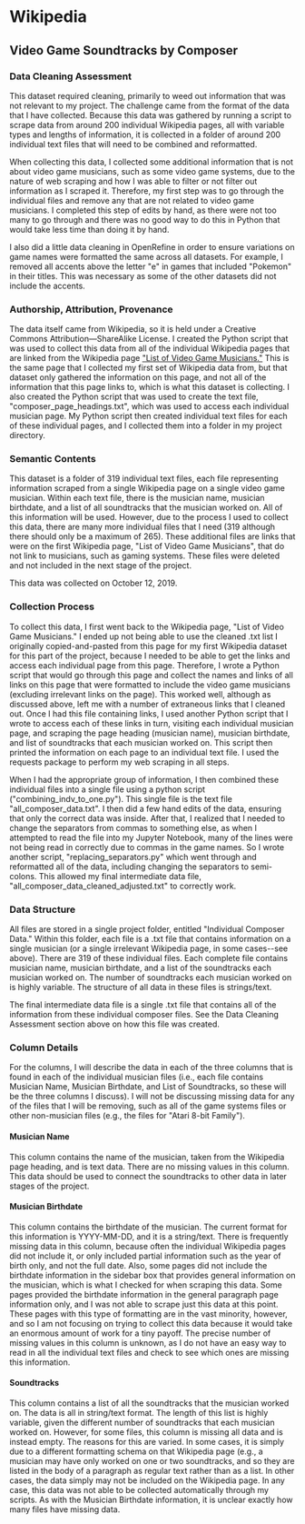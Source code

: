 # Wikipedia

##  Video Game Soundtracks by Composer


### Data Cleaning Assessment
This dataset required cleaning, primarily to weed out information that was not relevant to my 
project. The challenge came from the format of the data that I have collected. Because this data 
was gathered by running a script to scrape data from around 200 individual Wikipedia pages, all with 
variable types and lengths of information, it is collected in a folder of around 200 individual text 
files that will need to be combined and reformatted. 

When collecting this data, I collected some additional information that is not about video game 
musicians, such as some video game systems, due to the nature of web scraping and how I was able 
to filter or not filter out information as I scraped it. Therefore, my first step was to go 
through the individual files and remove any that are not related to video game musicians. I 
completed this step of edits by hand, as there were not too many to go through and there was 
no good way to do this in Python that would take less time than doing it by hand. 

I also did a little data cleaning in OpenRefine in order to ensure variations on game names were 
formatted the same across all datasets. For example, I removed all accents above the letter "e" 
in games that included "Pokemon" in their titles. This was necessary as some of the other datasets 
did not include the accents. 


### Authorship, Attribution, Provenance
The data itself came from Wikipedia, so it is held under a Creative Commons Attribution—ShareAlike 
License. I created the Python script that was used to collect this data from all of the individual 
Wikipedia pages that are linked from the Wikipedia page 
["List of Video Game Musicians."](https://en.wikipedia.org/wiki/List_of_video_game_musicians) 
This is the same page that I collected my first set of Wikipedia data from, but that dataset only 
gathered the information on this page, and not all of the information that this page links to, which 
is what this dataset is collecting. I also created the Python script that was used to create the text 
file, "composer_page_headings.txt", which was used to access each individual musician page. My Python 
script then created individual text files for each of these individual pages, and I collected them 
into a folder in my project directory.  


### Semantic Contents
This dataset is a folder of 319 individual text files, each file representing information scraped 
from a single Wikipedia page on a single video game musician. Within each text file, there is the 
musician name, musician birthdate, and a list of all soundtracks that the musician worked on. All 
of this information will be used. However, due to the process I used to collect this data, there 
are many more individual files that I need (319 although there should only be a maximum of 265). 
These additional files are links that were on the first Wikipedia page, "List of Video Game 
Musicians", that do not link to musicians, such as gaming systems. These files were deleted and 
not included in the next stage of the project. 

This data was collected on October 12, 2019.   


### Collection Process
To collect this data, I first went back to the Wikipedia page, "List of Video Game Musicians." I 
ended up not being able to use the cleaned .txt list I originally copied-and-pasted from this page 
for my first Wikipedia dataset for this part of the project, because I needed to be able to get the 
links and access each individual page from this page. Therefore, I wrote a Python script that would 
go through this page and collect the names and links of all links on this page that were formatted 
to include the video game musicians (excluding irrelevant links on the page). This worked well, 
although as discussed above, left me with a number of extraneous links that I cleaned out.
Once I had this file containing links, I used another Python script that I wrote to 
access each of these links in turn, visiting each individual musician page, and scraping the page 
heading (musician name), musician birthdate, and list of soundtracks that each musician worked on. 
This script then printed the information on each page to an individual text file. I used the 
requests package to perform my web scraping in all steps. 

When I had the appropriate group of information, I then combined these individual files into a 
single file using a python script ("combining_indv_to_one.py"). This single file is the text file 
"all_composer_data.txt". I then did a few hand edits of the data, ensuring that only the correct 
data was inside. After that, I realized that I needed to change the separators from commas to 
something else, as when I attempted to read the file into my Jupyter Notebook, many of the lines 
were not being read in correctly due to commas in the game names. So I wrote another script, 
"replacing_separators.py" which went through and reformatted all of the data, including changing 
the separators to semi-colons. This allowed my final intermediate data file, 
"all_composer_data_cleaned_adjusted.txt" to correctly work. 


### Data Structure
All files are stored in a single project folder, entitled "Individual Composer Data." Within this 
folder, each file is a .txt file that contains information on a single musician (or a single 
irrelevant Wikipedia page, in some cases--see above). There are 319 of these individual files. 
Each complete file contains musician name, musician birthdate, and a list of the soundtracks each 
musician worked on. The number of soundtracks each musician worked on is highly variable. The 
structure of all data in these files is strings/text.

The final intermediate data file is a single .txt file that contains all of the information from 
these individual composer files. See the Data Cleaning Assessment section above on how this file 
was created.  


### Column Details
For the columns, I will describe the data in each of the three columns that is found in each of the 
individual musician files (i.e., each file contains Musician Name, Musician Birthdate, and List of 
Soundtracks, so these will be the three columns I discuss). I will not be discussing missing data 
for any of the files that I will be removing, such as all of the game systems files or other 
non-musician files (e.g., the files for "Atari 8-bit Family"). 

#### Musician Name
This column contains the name of the musician, taken from the Wikipedia page heading, and is text 
data. There are no missing values in this column. This data should be used to connect the soundtracks 
to other data in later stages of the project. 

#### Musician Birthdate
This column contains the birthdate of the musician. The current format for this information is 
YYYY-MM-DD, and it is a string/text. There is frequently missing data in this column, 
because often the individual Wikipedia pages did not include it, or only included partial information 
such as the year of birth only, and not the full date. Also, some pages did not include the birthdate 
information in the sidebar box that provides general information on the musician, which is what I 
checked for when scraping this data. Some pages provided the birthdate information in the general 
paragraph page information only, and I was not able to scrape just this data at this point. These 
pages with this type of formatting are in the vast minority, however, and so I am not focusing on 
trying to collect this data because it would take an enormous amount of work for a tiny payoff. 
The precise number of missing values in this column is unknown, as I do not have an easy way to 
read in all the individual text files and check to see which ones are missing this information.

#### Soundtracks
This column contains a list of all the soundtracks that the musician worked on. The data is all in 
string/text format. The length of this list is highly variable, given the different number of 
soundtracks that each musician worked on. However, for some files, this column is missing all data 
and is instead empty. The reasons for this are varied. In some cases, it is simply due to a different 
formatting schema on that Wikipedia page (e.g., a musician may have only worked on one or two 
soundtracks, and so they are listed in the body of a paragraph as regular text rather than as a list. 
In other cases, the data simply may not be included on the Wikipedia page. In any case, this data 
was not able to be collected automatically through my scripts. As with the Musician Birthdate 
information, it is unclear exactly how many files have missing data.
 